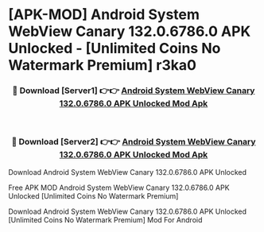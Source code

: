 # [APK-MOD] Android System WebView Canary 132.0.6786.0 APK Unlocked - [Unlimited Coins No Watermark Premium] r3ka0



<div align="center">
<h3>🔴 Download [Server1] 👉👉 <a href="https://momento.my/?title=Android_System_WebView_Canary_132.0.6786.0_APK_Unlocked">Android System WebView Canary 132.0.6786.0 APK Unlocked Mod Apk</a></h3><br>

<h3>🔴 Download [Server2] 👉👉 <a href="https://momento.my/?title=Android_System_WebView_Canary_132.0.6786.0_APK_Unlocked">Android System WebView Canary 132.0.6786.0 APK Unlocked Mod Apk</a></h3>
</div>



Download Android System WebView Canary 132.0.6786.0 APK Unlocked 

Free APK MOD Android System WebView Canary 132.0.6786.0 APK Unlocked [Unlimited Coins No Watermark Premium]

Download Android System WebView Canary 132.0.6786.0 APK Unlocked [Unlimited Coins No Watermark Premium] Mod For Android
